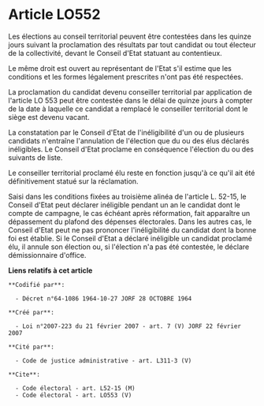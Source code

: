 # Article LO552

Les élections au conseil territorial peuvent être contestées dans les quinze jours suivant la proclamation des résultats par
tout candidat ou tout électeur de la collectivité, devant le Conseil d'Etat statuant au contentieux.

Le même droit est ouvert au représentant de l'Etat s'il estime que les conditions et les formes légalement prescrites n'ont
pas été respectées.

La proclamation du candidat devenu conseiller territorial par application de l'article LO 553 peut être contestée dans le
délai de quinze jours à compter de la date à laquelle ce candidat a remplacé le conseiller territorial dont le siège est
devenu vacant.

La constatation par le Conseil d'Etat de l'inéligibilité d'un ou de plusieurs candidats n'entraîne l'annulation de l'élection
que du ou des élus déclarés inéligibles. Le Conseil d'Etat proclame en conséquence l'élection du ou des suivants de liste.

Le conseiller territorial proclamé élu reste en fonction jusqu'à ce qu'il ait été définitivement statué sur la réclamation.

Saisi dans les conditions fixées au troisième alinéa de l'article L. 52-15, le Conseil d'Etat peut déclarer inéligible
pendant un an le candidat dont le compte de campagne, le cas échéant après réformation, fait apparaître un dépassement du
plafond des dépenses électorales. Dans les autres cas, le Conseil d'Etat peut ne pas prononcer l'inéligibilité du candidat
dont la bonne foi est établie. Si le Conseil d'Etat a déclaré inéligible un candidat proclamé élu, il annule son élection ou,
si l'élection n'a pas été contestée, le déclare démissionnaire d'office.

**Liens relatifs à cet article**

	**Codifié par**:

	  - Décret n°64-1086 1964-10-27 JORF 28 OCTOBRE 1964

	**Créé par**:

	  - Loi n°2007-223 du 21 février 2007 - art. 7 (V) JORF 22 février 2007

	**Cité par**:

	  - Code de justice administrative - art. L311-3 (V)

	**Cite**:

	  - Code électoral - art. L52-15 (M)
	  - Code électoral - art. LO553 (V)
